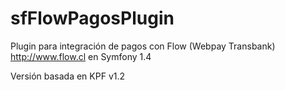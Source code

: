 sfFlowPagosPlugin
=================

Plugin para integración de pagos con Flow (Webpay Transbank) http://www.flow.cl en Symfony 1.4

Versión basada en KPF v1.2
